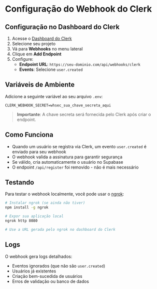 # Configuração do Webhook do Clerk

## Configuração no Dashboard do Clerk

1. Acesse o [Dashboard do Clerk](https://dashboard.clerk.com)
2. Selecione seu projeto
3. Vá para **Webhooks** no menu lateral
4. Clique em **Add Endpoint**
5. Configure:
   - **Endpoint URL**: `https://seu-dominio.com/api/webhooks/clerk`
   - **Events**: Selecione `user.created`

## Variáveis de Ambiente

Adicione a seguinte variável ao seu arquivo `.env`:

```env
CLERK_WEBHOOK_SECRET=whsec_sua_chave_secreta_aqui
```

> **Importante**: A chave secreta será fornecida pelo Clerk após criar o endpoint.

## Como Funciona

- Quando um usuário se registra via Clerk, um evento `user.created` é enviado para seu webhook
- O webhook valida a assinatura para garantir segurança
- Se válido, cria automaticamente o usuário no Supabase
- O endpoint `/api/register` foi removido - não é mais necessário

## Testando

Para testar o webhook localmente, você pode usar o [ngrok](https://ngrok.com/):

```bash
# Instalar ngrok (se ainda não tiver)
npm install -g ngrok

# Expor sua aplicação local
ngrok http 8080

# Use a URL gerada pelo ngrok no dashboard do Clerk
```

## Logs

O webhook gera logs detalhados:
- Eventos ignorados (que não são `user.created`)
- Usuários já existentes
- Criação bem-sucedida de usuários
- Erros de validação ou banco de dados 